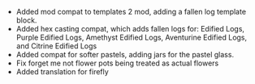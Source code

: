 - Added mod compat to templates 2 mod, adding a fallen log template block.
- Added hex casting compat, which adds fallen logs for: Edified Logs, Purple Edified Logs, Amethyst Edified Logs, Aventurine Edified Logs, and Citrine Edified Logs
- Added compat for softer pastels, adding jars for the pastel glass.
- Fix forget me not flower pots being treated as actual flowers
- Added translation for firefly
